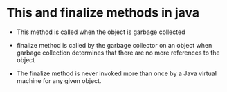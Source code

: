# This and finalize methods in java
- This method is called when the object is garbage collected

- finalize method is called by the garbage collector on an object when garbage collection determines that there are no more references to the object

- The finalize method is never invoked more than once by a Java virtual machine for any given object.
